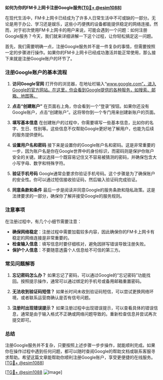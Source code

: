 **如何为你的FM卡上网卡注册Google服务[[TG💪+ @esim1088](https://t.me/s/esim1088)]**

在现代生活中，FM卡上网卡已经成为了许多人日常生活中不可或缺的一部分。无论是用于办公、学习还是娱乐，这些小巧便携的设备都能提供稳定的网络连接。然而，对于初次使用FM卡上网卡的用户来说，可能会遇到一个问题：如何注册Google服务？今天，我们就来详细讲解一下这个过程，让你轻松搞定这一问题。

首先，我们需要明确一点，注册Google服务并不是一件复杂的事情，但需要按照一定的步骤进行操作。如果你的FM卡上网卡已经成功激活并能正常使用，那么接下来就是注册Google账户的环节了。

### 注册Google账户的基本流程

1. **访问Google官网**
   打开你的浏览器，在地址栏输入“www.google.com”，进入Google的官方网站。在这里，你会看到Google提供的各种服务，如搜索、邮箱、地图等。

2. **点击“创建账户”**
   在页面右上角，你会看到一个“登录”按钮。如果你还没有Google账户，点击“创建账户”。这将带你到一个专门用来创建新账户的页面。

3. **填写基本信息**
   在创建账户的过程中，你需要填写一些基本信息，比如你的名字、生日、性别等。这些信息不仅帮助Google更好地了解用户，也能为后续的服务提供便利。

4. **设置用户名和密码**
   接下来是设置你的Google账户名和密码。这是非常重要的一步，因为账户名是你在Google世界中的身份标识，而密码则是保护你账户安全的关键。建议选择一个既容易记住又不容易被猜测的密码，并确保包含大小写字母、数字和特殊字符。

5. **验证手机号码**
   Google通常会要求你验证手机号码。这个步骤是为了确保账户的安全性。你可以通过短信接收验证码，然后输入验证码完成验证。

6. **同意条款和条件**
   最后一步是阅读并同意Google的服务条款和隐私政策。这是法律要求的一部分，确保你了解并接受Google的服务规则。

### 注意事项

在注册过程中，有几个小细节需要注意：

- **确保网络稳定**：注册过程中需要加载较多内容，因此确保你的FM卡上网卡有稳定的网络连接是非常重要的。
- **检查输入信息**：填写信息时要仔细核对，避免因拼写错误导致注册失败。
- **保护个人信息**：不要随意透露个人信息给不可信的第三方。

### 常见问题解答

1. **忘记密码怎么办？**
   如果忘记了密码，可以通过Google的“忘记密码”功能找回。按照提示操作，通常可以通过绑定的手机号或备用邮箱重置密码。

2. **无法收到验证码短信？**
   如果长时间未收到验证码短信，可以尝试更换网络环境，或者联系运营商确认是否有信号问题。

3. **注册时出现错误提示？**
   如果注册过程中出现错误提示，可以查看具体的错误信息，通常是由于输入格式不正确或网络问题导致的。重新检查信息并尝试再次提交即可。

### 总结

注册Google服务并不复杂，只要按照上述步骤一步步操作，就能顺利完成。如果你在操作过程中遇到任何问题，都可以随时查阅Google的帮助文档或联系客服寻求帮助。希望这篇文章能帮助你顺利注册Google账户，享受更便捷的在线服务。[[TG💪+ @esim1088](https://t.me/s/esim1088)]

[[TG💪+ @esim1088](https://t.me/s/esim1088) ![Image](https://i.postimg.cc/4NQfJmqS/Snipaste-2025-05-13-00-14-12.png)]